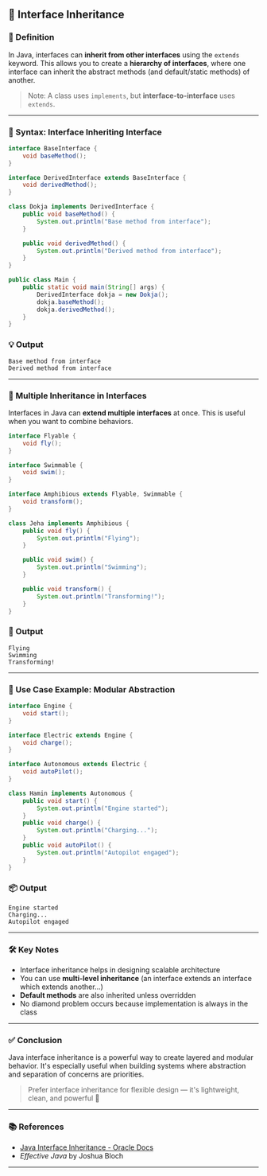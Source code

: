 ## 🔗 Interface Inheritance 

### 📘 Definition

In Java, interfaces can **inherit from other interfaces** using the `extends` keyword. This allows you to create a **hierarchy of interfaces**, where one interface can inherit the abstract methods (and default/static methods) of another.

> Note: A class uses `implements`, but **interface-to-interface** uses `extends`.

---

### 🧠 Syntax: Interface Inheriting Interface

```java
interface BaseInterface {
    void baseMethod();
}

interface DerivedInterface extends BaseInterface {
    void derivedMethod();
}

class Dokja implements DerivedInterface {
    public void baseMethod() {
        System.out.println("Base method from interface");
    }

    public void derivedMethod() {
        System.out.println("Derived method from interface");
    }
}

public class Main {
    public static void main(String[] args) {
        DerivedInterface dokja = new Dokja();
        dokja.baseMethod();
        dokja.derivedMethod();
    }
}
```

### 💡 Output

```
Base method from interface
Derived method from interface
```

---

### 🔁 Multiple Inheritance in Interfaces

Interfaces in Java can **extend multiple interfaces** at once. This is useful when you want to combine behaviors.

```java
interface Flyable {
    void fly();
}

interface Swimmable {
    void swim();
}

interface Amphibious extends Flyable, Swimmable {
    void transform();
}

class Jeha implements Amphibious {
    public void fly() {
        System.out.println("Flying");
    }

    public void swim() {
        System.out.println("Swimming");
    }

    public void transform() {
        System.out.println("Transforming!");
    }
}
```

### 💬 Output

```
Flying
Swimming
Transforming!
```

---

### 🧩 Use Case Example: Modular Abstraction

```java
interface Engine {
    void start();
}

interface Electric extends Engine {
    void charge();
}

interface Autonomous extends Electric {
    void autoPilot();
}

class Hamin implements Autonomous {
    public void start() {
        System.out.println("Engine started");
    }
    public void charge() {
        System.out.println("Charging...");
    }
    public void autoPilot() {
        System.out.println("Autopilot engaged");
    }
}
```

### 📦 Output

```
Engine started
Charging...
Autopilot engaged
```

---

### 🛠️ Key Notes

* Interface inheritance helps in designing scalable architecture
* You can use **multi-level inheritance** (an interface extends an interface which extends another...)
* **Default methods** are also inherited unless overridden
* No diamond problem occurs because implementation is always in the class

---

### ✅ Conclusion

Java interface inheritance is a powerful way to create layered and modular behavior. It's especially useful when building systems where abstraction and separation of concerns are priorities.

> Prefer interface inheritance for flexible design — it's lightweight, clean, and powerful 🧠

---

### 📚 References

* [Java Interface Inheritance - Oracle Docs](https://docs.oracle.com/javase/tutorial/java/IandI/interfaceDef.html)
* *Effective Java* by Joshua Bloch

---
